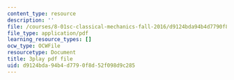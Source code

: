 ```yaml
---
content_type: resource
description: ''
file: /courses/8-01sc-classical-mechanics-fall-2016/d9124bda94b4d7790f8d52f098d9c285_ofgusnhQ07Q.pdf
file_type: application/pdf
learning_resource_types: []
ocw_type: OCWFile
resourcetype: Document
title: 3play pdf file
uid: d9124bda-94b4-d779-0f8d-52f098d9c285
---
```


